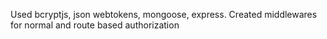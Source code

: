 Used bcryptjs, json webtokens, mongoose, express. Created middlewares for normal and route based authorization
